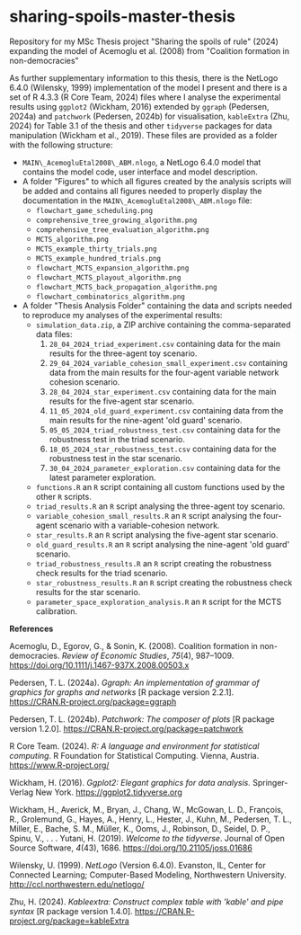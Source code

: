 # sharing-spoils-master-thesis
Repository for my MSc Thesis project "Sharing the spoils of rule" (2024) expanding the model of Acemoglu et al. (2008) from "Coalition formation in non-democracies"

As further supplementary information to this thesis, there is the NetLogo 6.4.0 (Wilensky, 1999) implementation of the model I present and there is a set of R 4.3.3 (R Core Team, 2024) files where I analyse the experimental results using `ggplot2` (Wickham, 2016) extended by `ggraph` (Pedersen, 2024a) and `patchwork` (Pedersen, 2024b) for visualisation, `kableExtra` (Zhu, 2024) for Table 3.1 of the thesis and other `tidyverse` packages for data manipulation (Wickham et al., 2019). These files are provided as a folder with the following structure:
* `MAIN\_AcemogluEtal2008\_ABM.nlogo`, a NetLogo 6.4.0 model that contains the model code, user interface and model description.
* A folder "Figures" to which all figures created by the analysis scripts will be added and contains all figures needed to properly display the documentation in the `MAIN\_AcemogluEtal2008\_ABM.nlogo` file:
  - `flowchart_game_scheduling.png`
  - `comprehensive_tree_growing_algorithm.png`
  - `comprehensive_tree_evaluation_algorithm.png`
  - `MCTS_algorithm.png`
  - `MCTS_example_thirty_trials.png`
  - `MCTS_example_hundred_trials.png`
  - `flowchart_MCTS_expansion_algorithm.png`
  - `flowchart_MCTS_playout_algorithm.png`
  - `flowchart_MCTS_back_propagation_algorithm.png`
  - `flowchart_combinatorics_algorithm.png`
* A folder "Thesis Analysis Folder" containing the data and scripts needed to reproduce my analyses of the experimental results:
  - `simulation_data.zip`, a  ZIP archive containing the comma-separated data files:
    1. `28_04_2024_triad_experiment.csv` containing data for the main results for the three-agent toy scenario.
    2. `29_04_2024_variable_cohesion_small_experiment.csv` containing data from the main results for the four-agent variable network cohesion scenario.
    3. `28_04_2024_star_experiment.csv` containing data for the main results for the five-agent star scenario.
    4. `11_05_2024_old_guard_experiment.csv` containing data from the main results for the nine-agent 'old guard' scenario.
    5. `05_05_2024_triad_robustness_test.csv` containing data for the robustness test in the triad scenario.
    6. `18_05_2024_star_robustness_test.csv` containing data for the robustness test in the star scenario.
    7. `30_04_2024_parameter_exploration.csv` containing data for the latest parameter exploration.
  - `functions.R` an `R` script containing all custom functions used by the other `R` scripts.
  - `triad_results.R` an `R` script analysing the three-agent toy scenario.
  - `variable_cohesion_small_results.R` an `R` script analysing the four-agent scenario with a variable-cohesion network.
  - `star_results.R` an `R` script analysing the five-agent star scenario.
  - `old_guard_results.R` an `R` script analysing the nine-agent 'old guard' scenario.
  - `triad_robustness_results.R` an `R` script creating the robustness check results for the triad scenario.
  - `star_robustness_results.R` an `R` script creating the robustness check results for the star scenario.
  - `parameter_space_exploration_analysis.R` an `R` script for the MCTS calibration.
 
**References**

Acemoglu, D., Egorov, G., & Sonin, K. (2008). Coalition formation in non-democracies. _Review of Economic Studies_, _75_(4), 987–1009. https://doi.org/10.1111/j.1467-937X.2008.00503.x

Pedersen, T. L. (2024a). _Ggraph: An implementation of grammar of graphics for graphs and networks_ [R package version 2.2.1]. https://CRAN.R-project.org/package=ggraph

Pedersen, T. L. (2024b). _Patchwork: The composer of plots_ [R package version 1.2.0]. https://CRAN.R-project.org/package=patchwork

R Core Team. (2024). _R: A language and environment for statistical computing_. R Foundation for Statistical Computing. Vienna, Austria. https://www.R-project.org/

Wickham, H. (2016). _Ggplot2: Elegant graphics for data analysis._ Springer-Verlag New York. https://ggplot2.tidyverse.org

Wickham, H., Averick, M., Bryan, J., Chang, W., McGowan, L. D., François, R., Grolemund, G., Hayes, A., Henry, L., Hester, J., Kuhn, M., Pedersen, T. L., Miller, E., Bache, S. M., Müller, K., Ooms, J., Robinson, D., Seidel, D. P., Spinu, V., . . . Yutani, H. (2019). _Welcome to the tidyverse_. Journal of Open Source Software, _4_(43), 1686. https://doi.org/10.21105/joss.01686

Wilensky, U. (1999). _NetLogo_ (Version 6.4.0). Evanston, IL, Center for Connected Learning; Computer-Based Modeling, Northwestern University. http://ccl.northwestern.edu/netlogo/

Zhu, H. (2024). _Kableextra: Construct complex table with 'kable' and pipe syntax_ [R package version 1.4.0]. https://CRAN.R-project.org/package=kableExtra
